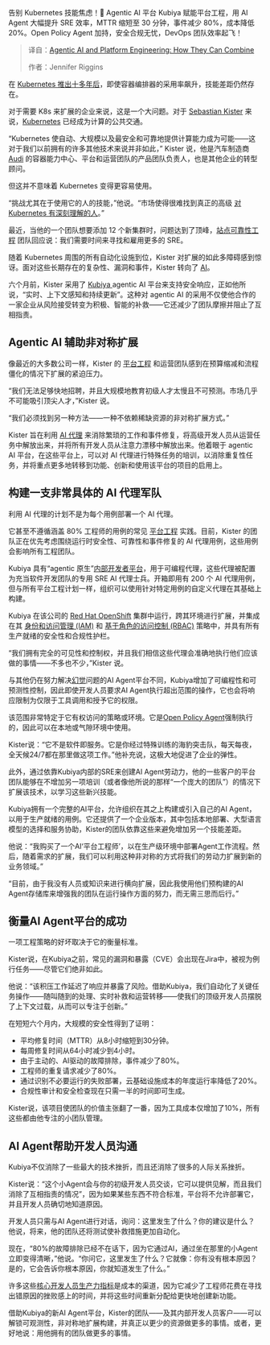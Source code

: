 
<!--
title: Agentic AI和平台工程：如何结合
cover: https://cdn.thenewstack.io/media/2025/04/d688f5d6-ai-agents-platform-engineering-2.jpg
summary: 告别 Kubernetes 技能焦虑！🚀 Agentic AI 平台 Kubiya 赋能平台工程，用 AI Agent 大幅提升 SRE 效率，MTTR 缩短至 30 分钟，事件减少 80%，成本降低 20%。Open Policy Agent 加持，安全合规无忧，DevOps 团队效率起飞！
-->

告别 Kubernetes 技能焦虑！🚀 Agentic AI 平台 Kubiya 赋能平台工程，用 AI Agent 大幅提升 SRE 效率，MTTR 缩短至 30 分钟，事件减少 80%，成本降低 20%。Open Policy Agent 加持，安全合规无忧，DevOps 团队效率起飞！

> 译自：[Agentic AI and Platform Engineering: How They Can Combine](https://thenewstack.io/agentic-ai-and-platform-engineering-how-they-can-combine/)
> 
> 作者：Jennifer Riggins

在 [Kubernetes 推出十多年后](https://thenewstack.io/how-the-kubernetes-community-celebrated-its-10th-anniversary/)，即使容器编排器的采用率飙升，技能差距仍然存在。

对于需要 K8s 来扩展的企业来说，这是一个大问题。对于 [Sebastian Kister](https://www.linkedin.com/in/sebastiankister/) 来说，[Kubernetes](https://thenewstack.io/kubernetes/) 已经成为计算的公共交通。

“Kubernetes 使自动、大规模以及最安全和可靠地提供计算能力成为可能——这对于我们以前拥有的许多其他技术来说并非如此，” Kister 说，他是汽车制造商 [Audi](https://www.audi.com/en/company/) 的容器能力中心、平台和运营团队的产品团队负责人，也是其他企业的转型顾问。

但这并不意味着 Kubernetes 变得更容易使用。

“挑战尤其在于使用它的人的技能，”他说。“市场使得很难找到真正的高级 [对 Kubernetes 有深刻理解的人](https://thenewstack.io/talent-shortages-shouldnt-kill-your-cloud-native-journey/)。”

最近，当他的一个团队想要添加 12 个新集群时，问题达到了顶峰，[站点可靠性工程](https://thenewstack.io/google-sre-site-reliability-engineering-at-a-global-scale/) 团队回应说：我们需要时间来寻找和雇用更多的 SRE。

随着 Kubernetes 周围的所有自动化设施到位，Kister 对扩展的如此多障碍感到惊讶。面对这些长期存在的复杂性、漏洞和事件，Kister 转向了 [AI](https://thenewstack.io/ai/)。

六个月前，Kister 采用了 [Kubiya ](https://www.kubiya.ai/)agentic AI 平台来支持安全响应，正如他所说，“实时、上下文感知和持续更新”。这种对 agentic AI 的采用不仅使他合作的一家企业从风险接受转变为积极、智能的补救——它还减少了团队摩擦并阻止了互相指责。

## Agentic AI 辅助非对称扩展

像最近的大多数公司一样，Kister 的 [平台工程](https://thenewstack.io/platform-engineering/) 和运营团队感到在预算缩减和流程僵化的情况下扩展的紧迫压力。

“我们无法足够快地招聘，并且大规模地教育初级人才太慢且不可预测。市场几乎不可能吸引顶尖人才，”Kister 说。

“我们必须找到另一种方法——一种不依赖稀缺资源的非对称扩展方式。”

Kister 旨在利用 [AI 代理](https://thenewstack.io/ai-agents/) 来消除繁琐的工作和事件修复，将高级开发人员从运营任务中解放出来，并将所有开发人员从注意力漂移中解放出来。他着眼于 agentic AI 平台，在这些平台上，可以对 AI 代理进行特殊任务的培训，以消除重复性任务，并将重点更多地转移到功能、创新和使用该平台的项目的启用上。

## 构建一支非常具体的 AI 代理军队

利用 AI 代理的计划不是为每个用例部署一个 AI 代理。

它甚至不遵循涵盖 80% 工程师的用例的常见 [平台工程](https://thenewstack.io/platform-engineering/) 实践。目前，Kister 的团队正在优先考虑围绕运行时安全性、可靠性和事件修复的 AI 代理用例，这些用例会影响所有工程团队。

Kubiya 具有“agentic 原生”[内部开发者平台](https://thenewstack.io/7-core-elements-of-an-internal-developer-platform/)，用于可编程代理，这些代理被配置为充当软件开发团队的专用 SRE AI 代理士兵。开箱即用有 200 个 AI 代理用例，但与所有平台工程计划一样，组织可以使用针对特定用例的自定义代理在其基础上构建。

Kubiya 在该公司的 [Red Hat OpenShift](https://www.openshift.com/try?utm_content=inline+mention) 集群中运行，跨其环境进行扩展，并集成在其 [身份和访问管理 (IAM)](https://thenewstack.io/10-best-practices-for-building-a-robust-iam-strategy-in-2024/) 和 [基于角色的访问控制 (RBAC)](https://thenewstack.io/role-based-access-control-five-common-authorization-patterns/) 策略中，并具有所有生产就绪的安全性和合规性护栏。

“我们拥有完全的可见性和控制权，并且我们相信这些代理会准确地执行他们应该做的事情——不多也不少，”Kister 说。

与其他仍在努力解决[幻觉](https://thenewstack.io/ai-agentic-evaluation-tools-help-devs-fight-hallucinations/)问题的AI Agent平台不同，Kubiya增加了可编程性和可预测性控制，因此即使开发人员要求AI Agent执行超出范围的操作，它也会将响应限制为仅限于工具调用和授予它的权限。

该范围非常特定于它有权访问的策略或环境。它是[Open Policy Agent](https://thenewstack.io/the-open-policy-agent-journey-from-sandbox-to-graduation/)强制执行的，因此可以在本地或气隙环境中使用。

Kister说：“它不是软件即服务。它是你经过特殊训练的海豹突击队，每天每夜，全天候24/7都在那里做这项工作。”他补充说，这极大地促进了企业的弹性。

此外，通过依靠Kubiya内部的SRE来创建AI Agent劳动力，他的一些客户的平台团队能够在不增加另一项培训（或者像他所说的那样“一个庞大的团队”）的情况下扩展该技术，以学习这些新兴技能。

Kubiya拥有一个完整的AI平台，允许组织在其之上构建或引入自己的AI Agent，以用于生产就绪的用例。它还提供了一个企业版本，其中包括本地部署、大型语言模型的选择和服务协助，Kister的团队依靠这些来避免增加另一个技能差距。

他说：“我购买了一个AI‘平台工程师’，以在生产级环境中部署Agent工作流程。然后，随着需求的扩展，我们可以利用这种非对称的方式将我们的劳动力扩展到新的业务领域。”

“目前，由于我没有人员或知识来进行横向扩展，因此我使用他们预构建的AI Agent存储库来增强我的团队在运行操作方面的努力，而无需三思而后行。”

## 衡量AI Agent平台的成功

一项工程策略的好坏取决于它的衡量标准。

Kister说，在Kubiya之前，常见的漏洞和暴露（CVE）会出现在Jira中，被视为例行任务——尽管它们绝非如此。

他说：“该积压工作延迟了响应并暴露了风险。借助Kubiya，我们自动化了关键任务操作——随叫随到的处理、实时补救和运营转移——使我们的顶级开发人员摆脱了上下文过载，从而可以专注于创新。”

在短短六个月内，大规模的安全性得到了证明：

- 平均修复时间（MTTR）从8小时缩短到30分钟。
- 每周修复时间从64小时减少到4小时。
- 由于主动的、AI驱动的故障排除，事件减少了80%。
- 工程师的重复请求减少了80%。
- 通过识别不必要运行的失败部署，云基础设施成本的年度运行率降低了20%。
- 合规性审计和安全检查现在只需一半的时间即可生成。

Kister说，该项目使团队的价值主张翻了一番，因为工具成本仅增加了10%，所有这些都由他专注的小团队管理。

## AI Agent帮助开发人员沟通

Kubiya不仅消除了一些最大的技术挫折，而且还消除了很多的人际关系挫折。

Kister说：“这个小Agent会与你的初级开发人员交谈，它可以提供见解，而且我们消除了互相指责的情况”，因为如果某些东西不符合标准，平台将不允许部署它，并且开发人员确切地知道原因。

开发人员只需与AI Agent进行对话，询问：这里发生了什么？你的建议是什么？他说，将来，他的团队还将测试使补救措施更加自动化。

现在，“80%的故障排除已经不在话下，因为它通过AI，通过坐在那里的小Agent立即变得清晰，”他说。“你问它，这里发生了什么？它就像：你有没有根本原因？是的，它会告诉你根本原因，你就知道发生了什么。”

许多这些[核心开发人员生产力指标](https://thenewstack.io/4-north-star-metrics-for-platform-engineering-teams/)是成本的渠道，因为它减少了工程师花费在寻找出错原因的挫败感上的时间，并将这些时间重新分配给更快地创建新功能。

借助Kubiya的新AI Agent平台，Kister的团队——及其内部开发人员客户——可以解锁可观测性，非对称地扩展构建，并真正以更少的资源做更多的事情。或者，更好地说：用他拥有的团队做更多的事情。